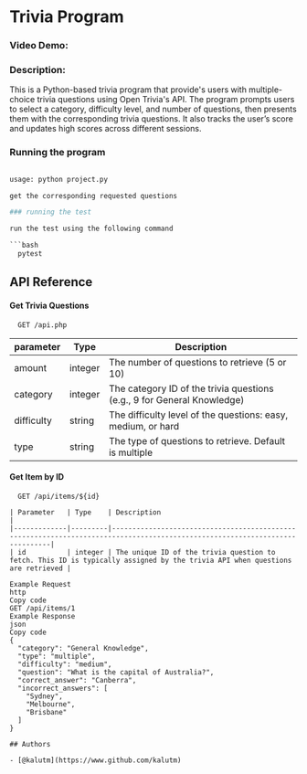 
# Trivia Program

### Video Demo: 

### Description:

This is a Python-based trivia program that provide's users with multiple-choice trivia questions using Open Trivia's API. The program prompts users to select a category, difficulty level, and number of questions, then presents them with the corresponding trivia questions. It also tracks the user’s score and updates high scores across different sessions.



### Running the program


```python

usage: python project.py

get the corresponding requested questions 

### running the test

run the test using the following command

```bash
  pytest
```
## API Reference


#### Get Trivia Questions

```http
  GET /api.php
```
| parameter   | Type    | Description                                                             |
|-------------|---------|-------------------------------------------------------------------------|
| amount      | integer | The number of questions to retrieve (5 or 10)                           |
| category    | integer | The category ID of the trivia questions (e.g., 9 for General Knowledge) |
| difficulty  | string  | The difficulty level of the questions: easy, medium, or hard            |
| type        | string  | The type of questions to retrieve. Default is multiple                  |

#### Get Item by ID

```http
  GET /api/items/${id}

| Parameter   | Type    | Description                                                                                                                 |
|-------------|---------|-----------------------------------------------------------------------------------------------------------------------------|
| id          | integer | The unique ID of the trivia question to fetch. This ID is typically assigned by the trivia API when questions are retrieved |

Example Request
http
Copy code
GET /api/items/1
Example Response
json
Copy code
{
  "category": "General Knowledge",
  "type": "multiple",
  "difficulty": "medium",
  "question": "What is the capital of Australia?",
  "correct_answer": "Canberra",
  "incorrect_answers": [
    "Sydney",
    "Melbourne",
    "Brisbane"
  ]
}

## Authors

- [@kalutm](https://www.github.com/kalutm)

